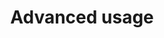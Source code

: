 ---
id: advanced-usage
url: annotation/java/advanced-usage
title: Advanced usage
weight: 4
description: "This topic describes the GroupDocs.Annotation advanced usage and its multiple powerful features like customizing document annotating process and annotations appearance etc."
keywords: GroupDocs.Annotation Advanced Features, GroupDocs.Annotation Customization, GroupDocs.Annotation Advanced Features Java
productName: GroupDocs.Annotation for Java
hideChildren: False
structuredData:
    showOrganization: True
isMenuItemWithNoContent: True
---